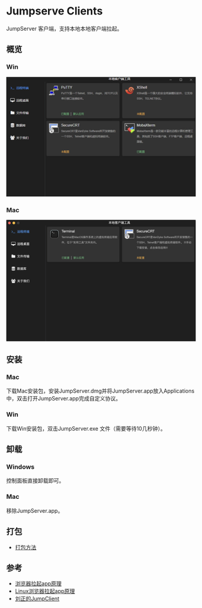 # Jumpserve Clients

JumpServer 客户端，支持本地本地客户端拉起。
## 概览

### Win
![windows](static/windows.png)

### Mac
![macos](static/macos.png)

## 安装

### Mac

下载Mac安装包，安装JumpServer.dmg并将JumpServer.app放入Applications中，双击打开JumpServer.app完成自定义协议。

### Win

下载Win安装包，双击JumpServer.exe 文件（需要等待10几秒钟）。

## 卸载

### Windows

控制面板直接卸载即可。

### Mac

移除JumpServer.app。


## 打包

- [打包方法](https://github.com/jumpserver/apps/blob/master/README_PACK.md)

## 参考

- [浏览器拉起app原理](https://juejin.cn/post/6844903989155217421)
- [Linux浏览器拉起app原理](https://medium.com/swlh/custom-protocol-handling-how-to-8ac41ff651eb)
- [刘正的JumpClient](https://github.com/liuzheng/jumpClient)
